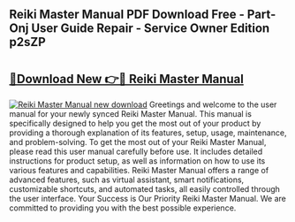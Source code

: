 ## Reiki Master Manual PDF Download Free - Part-Onj User Guide Repair - Service Owner Edition p2sZP

# <h2><a href="http://bc5184.oget.top/?id=Reiki+Master+Manual">🔗Download New 👉🔴 Reiki Master Manual</a></h2>

[![Reiki Master Manual new download](https://i.imgur.com/5g1atiW.png)](http://bc5184.oget.top/?id=Reiki+Master+Manual)
Greetings and welcome to the user manual for your newly synced Reiki Master Manual. This manual is specifically designed to help you get the most out of your product by providing a thorough explanation of its features, setup, usage, maintenance, and problem-solving. To get the most out of your Reiki Master Manual, please read this user manual carefully before use. It includes detailed instructions for product setup, as well as information on how to use its various features and capabilities. Reiki Master Manual offers a range of advanced features, such as virtual assistant, smart notifications, customizable shortcuts, and automated tasks, all easily controlled through the user interface. Your Success is Our Priority Reiki Master Manual. We are committed to providing you with the best possible experience.
